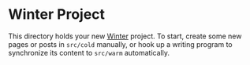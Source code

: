 # Winter Project

This directory holds your new [Winter](https://twos.dev/winter) project. To
start, create some new pages or posts in `src/cold` manually, or hook up a
writing program to synchronize its content to `src/warm` automatically.
